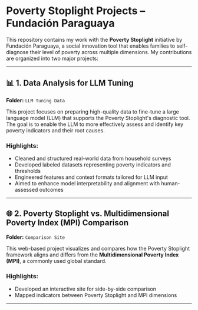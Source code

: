 # Poverty Stoplight Projects – Fundación Paraguaya

This repository contains my work with the **Poverty Stoplight** initiative by Fundación Paraguaya, a social innovation tool that enables families to self-diagnose their level of poverty across multiple dimensions. My contributions are organized into two major projects:

---

## 📊 1. Data Analysis for LLM Tuning

**Folder:** `LLM Tuning Data`

This project focuses on preparing high-quality data to fine-tune a large language model (LLM) that supports the Poverty Stoplight's diagnostic tool. The goal is to enable the LLM to more effectively assess and identify key poverty indicators and their root causes.

### Highlights:
- Cleaned and structured real-world data from household surveys
- Developed labeled datasets representing poverty indicators and thresholds
- Engineered features and context formats tailored for LLM input
- Aimed to enhance model interpretability and alignment with human-assessed outcomes

---

## 🌐 2. Poverty Stoplight vs. Multidimensional Poverty Index (MPI) Comparison

**Folder:** `Comparison Site`

This web-based project visualizes and compares how the Poverty Stoplight framework aligns and differs from the **Multidimensional Poverty Index (MPI)**, a commonly used global standard.

### Highlights:
- Developed an interactive site for side-by-side comparison
- Mapped indicators between Poverty Stoplight and MPI dimensions
---
